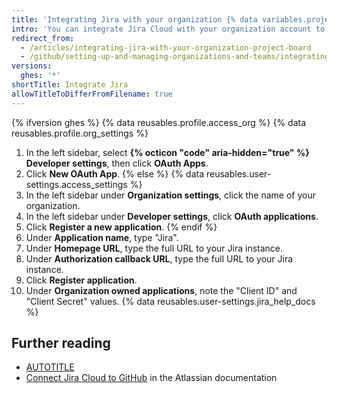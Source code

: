 ```yaml
---
title: 'Integrating Jira with your organization {% data variables.projects.projects_v1_board %}'
intro: 'You can integrate Jira Cloud with your organization account to scan commits and pull requests, creating relevant metadata and hyperlinks in any mentioned Jira issues.'
redirect_from:
  - /articles/integrating-jira-with-your-organization-project-board
  - /github/setting-up-and-managing-organizations-and-teams/integrating-jira-with-your-organization-project-board
versions:
  ghes: '*'
shortTitle: Integrate Jira
allowTitleToDifferFromFilename: true
---
```


{% ifversion ghes %}
{% data reusables.profile.access_org %}
{% data reusables.profile.org_settings %}
1. In the left sidebar, select **{% octicon "code" aria-hidden="true" %} Developer settings**, then click **OAuth Apps**.
1. Click **New OAuth App**.
{% else %}
{% data reusables.user-settings.access_settings %}
1. In the left sidebar under **Organization settings**, click the name of your organization.
1. In the left sidebar under **Developer settings**, click **OAuth applications**.
1. Click **Register a new application**.
{% endif %}
1. Under **Application name**, type "Jira".
1. Under **Homepage URL**, type the full URL to your Jira instance.
1. Under **Authorization callback URL**, type the full URL to your Jira instance.
1. Click **Register application**.
1. Under **Organization owned applications**, note the "Client ID" and "Client Secret" values.
{% data reusables.user-settings.jira_help_docs %}

## Further reading

* [AUTOTITLE](/account-and-profile/setting-up-and-managing-your-personal-account-on-github/managing-personal-account-settings/integrating-jira-with-your-personal-projects)
* [Connect Jira Cloud to GitHub](https://confluence.atlassian.com/adminjiracloud/connect-jira-cloud-to-github-814188429.html) in the Atlassian documentation
